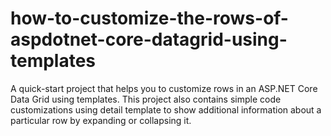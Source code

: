 # how-to-customize-the-rows-of-aspdotnet-core-datagrid-using-templates
A quick-start project that helps you to customize rows in an ASP.NET Core Data Grid using templates. This project also contains simple code customizations using detail template to show additional information about a particular row by expanding or collapsing it.
